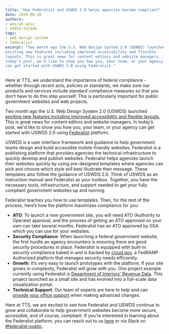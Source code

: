 ```yaml
---
title: "How Federalist and USWDS 2.0 helps agencies become compliant"
date: 2019-06-20
authors:
- amirah-aziz
- eddie-tejeda
tags:
- web design system
- federalist
excerpt: "Two month ago the U.S. Web Design System 2.0 (USWDS) launched
exciting new features including improved accessibility and flexible
layouts. This is great news for content editors and website managers. In
today’s post, we'd like to show you how you, your team, or your agency
can get started with USWDS 2.0 using Federalist."
---
```


Here at TTS, we understand the importance of federal compliance -
whether through recent acts, policies or standards, we make sure our
products and services include standard compliance measures so that you
don’t have to do this step yourself. This is particularly important for
public government websites and web projects.

Two month ago the U.S. Web Design System 2.0 (USWDS) launched [exciting new features including improved accessibility and flexible layouts.](https://18f.gsa.gov/2019/04/08/uswds2-launch-post/) This is
great news for content editors and website managers. In today’s post,
we'd like to show you how you, your team, or your agency can get started
with USWDS 2.0 using [Federalist](https://federalist.18f.gov/)
platform.

USWDS is a user interface framework and guidance to help government
teams design and build accessible mobile-friendly websites. Federalist
is a publishing platform that provides agencies the technical
infrastructure to quickly develop and publish websites. Federalist helps
agencies launch their websites quickly by using pre-designed templates
where agencies can pick and choose which style will best illustrate
their message. These templates also follow the guidance of USWDS 2.0.
Think of USWDS as an instruction manual and Federalist as your toolbox.
Together, you have the necessary tools, infrastructure, and support
needed to get your fully compliant government websites up and running.

Federalist teaches you how to use templates. Then, for the rest of the
process, here’s how the platform maximizes compliance for you:

-   **ATO**: To launch a new government site, you will need ATO (Authority to Operate) approval, and the process of getting an ATO approved on your own can take several months. Federalist has an ATO approved by GSA which you can use for your websites.
-   **Security Compliance**: When launching a federal government website, the first hurdle an agency encounters is ensuring there are good security procedures in place. Federalist is equipped with built-in security compliance baked in and is backed by [cloud.gov](https://cloud.gov/), a FedRAMP Authorized platform that manages security needs efficiently.
-   **Growth**: It’s very easy to launch prototypes with the platform. If your site grows in complexity, Federalist will grow with you. One project example currently using Federalist is [Department of Interiors' Revenue Data](https://revenuedata.doi.gov/blog/homepage-revamp/). This project launched as a small site and has evolved into a full-scale data visualization portal.
-   **Technical Support**: Our team of experts are here to help and can [provide your office support](https://federalist.18f.gov/assets/documents/Federalist-Proposal.pdf) when making advanced changes.

Here at TTS, we are excited to see how Federalist and USWDS continue to
grow and collaborate to help government websites become more secure,
accessible, and of course, compliant. If you’re interested in learning
about the Federalist platform, you can reach out to us [here](https://federalist.18f.gov/contact/) or via Slack on [#federalist-public](https://chat.18f.gov/).
